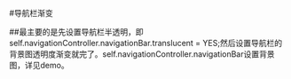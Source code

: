 #导航栏渐变

##最主要的是先设置导航栏半透明，即self.navigationController.navigationBar.translucent = YES;然后设置导航栏的背景图透明度渐变就完了。self.navigationController.navigationBar设置背景图，详见demo。